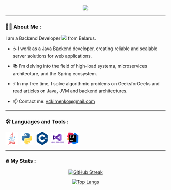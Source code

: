 <div id="header" align="center">
  <img src="https://media2.giphy.com/media/v1.Y2lkPTc5MGI3NjExdW4wa2FnbTV0eG1mNXkzMmpuMWNsNDgzdjZ1ejU5Znh6aGYxMnc0dSZlcD12MV9pbnRlcm5hbF9naWZfYnlfaWQmY3Q9Zw/jkSvCVEXWlOla/giphy.gif" width="400"/>
</div>

---

### :man_technologist: About Me :
I am a Backend Developer <img src="https://media.giphy.com/media/WUlplcMpOCEmTGBtBW/giphy.gif" width="30"> from Belarus.
- :coffee: I work as a Java Backend developer, creating reliable and scalable server solutions for web applications.

- :books: I'm delving into the field of high-load systems, microservices architecture, and the Spring ecosystem.

- :zap: In my free time, I solve algorithmic problems on GeeksforGeeks and read articles on Java, JVM and backend architectures.

- :mailbox: Contact me: y4kimenko@gmail.com

---

### :hammer_and_wrench: Languages and Tools :
<div>
  <img src="https://github.com/devicons/devicon/blob/master/icons/java/java-original-wordmark.svg" title="Java" alt="Java" width="40" height="40"/>&nbsp;
  <img src="https://github.com/devicons/devicon/blob/master/icons/python/python-original.svg" title="Python" alt="Python" width="40" height="40"/>&nbsp;
  <img src="https://github.com/devicons/devicon/blob/master/icons/cplusplus/cplusplus-plain.svg" title="Cplusplus" alt="Cplusplus" width="40" height="40"/>&nbsp;
  <img src="https://github.com/devicons/devicon/blob/master/icons/visualstudio/visualstudio-original-wordmark.svg" title="VisualStudio" alt="VisualStudio" width="40" height="40"/>&nbsp;
  <img src="https://github.com/devicons/devicon/blob/master/icons/intellij/intellij-original.svg" title="intellij" alt="intellij" width="40" height="40"/>&nbsp;
</div>

---

### :fire: My Stats :

<div align="center">

[![GitHub Streak](https://github-readme-streak-stats.herokuapp.com?user=y4kimenko)](https://git.io/streak-stats)

[![Top Langs](https://github-readme-stats.vercel.app/api/top-langs/?username=y4kimenko&layout=compact&theme=vision-friendly-white)](https://github.com/anuraghazra/github-readme-stats)

</div>


